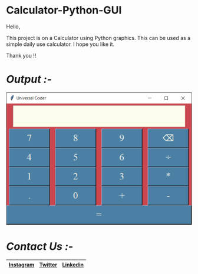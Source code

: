 # Calculator-Python-GUI

Hello, 
 
 This project is on a Calculator using Python graphics. This can be used as a simple daily use calculator. I hope you like it. 
 
 Thank you !!
 
 # *Output :-*

![](Output.PNG)

 # *Contact Us :-*


|[Instagram](https://instagram.com/universal_coder)|[Twitter](https://twitter.com/LondheAaryan)|[Linkedin](https://www.linkedin.com/in/aaryan-r-londhe-0a1809179/)|
|-|-|-|

